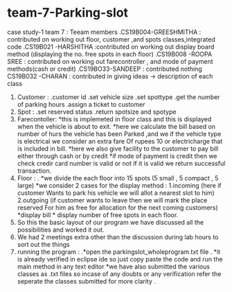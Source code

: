 # team-7-Parking-slot
case study-1 team 7 : Teeam members
.CS19B004-GREESHMITHA : contributed on working out floor, customer ,and spots classes,integrated code 
.CS19B021 -HARSHITHA :contributed on working out display board method (displaying the no. free spots in each floor)
.CS19B008 -ROOPA SREE : contributed on working out farecontroller , and mode of payment methods(cash or credit)
.CS19BO33-SANDEEP : contributed nothing
CS19B032 -CHARAN  : contributed in giving ideas 
-> description of each class 
1.	  Customer :           .customer id
                           .set vehicle size
                            .set spottype
                            .get the number of parking hours
                            .assign a ticket to customer
2.	 Spot      :            .set reserved status
                             .return spotsize and spotype 
3.	Farecontoller:           *this is implemeted in floor class and this is displayed when the vehicle is about to exit.
                              *here we calculate the bill based on number of hurs the vehicle has been 
                                   Parked ,and we if the vehicle type is electrical we consider an extra fare 
                                Of  rupees 10 or electricharge that is included in bill.
                              *here  we also give facility to the customer to pay bill either through cash or by credit 
                              *if mode of payment is credit then we check credir card number is valid or  not if it is valid we return successful transaction. 
4. Floor      :             . *we divide the each floor into 15 spots (5 small , 5 compact , 5 large)
                             *we consider 2 cases for the display method : 1.incoming (here if customer 
                              Wants to park his vehicle we will allot a nearest slot to him)
                              2.outgoing (if customer wants to leave then we will mark the place reserved 
                                For him as free for allocation for the next coming customers)
                              *display bill
                              * display number of free spots in each floor.                             
5.	So this the basic layout of our program we have discussed all the possibilities and worked it out.
6.	We had 2 meetings extra other than the discussion during lab hours to sort out the things
7. running the program : .*open the parkingslot_wholeprogram.txt file .
                           *it is already verified in eclipse ide so just copy paste the code and run the main method  in any text editor 
                            *we have also  submitted the various classes as .txt files so incase of any doubts or any verification refer the seperate the classes submitted for 
                            more clarity .
